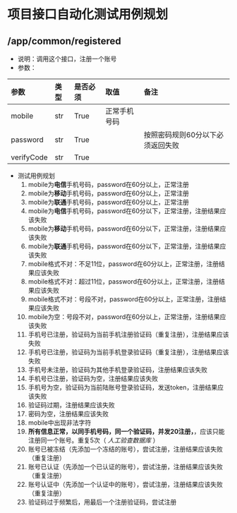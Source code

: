 # 项目接口自动化测试用例规划

## /app/common/registered

+ 说明：调用这个接口，注册一个账号
+ 参数：

|参数|类型|是否必须|取值|备注|
|:--|:--|:--|:--|:--|
|mobile|str|True|正常手机号码||
|password|str|True|| 按照密码规则60分以下必须返回失败 |
|verifyCode|str|True|| |

+ 测试用例规划
	1. mobile为**电信**手机号码，password在60分以上，正常注册
	2. mobile为**移动**手机号码，password在60分以上，正常注册
	3. mobile为**联通**手机号码，password在60分以上，正常注册
	4. mobile为**电信**手机号码，password在60分以下，正常注册，注册结果应该失败
	5. mobile为**移动**手机号码，password在60分以下，正常注册，注册结果应该失败
	6. mobile为**联通**手机号码，password在60分以下，正常注册，注册结果应该失败
	7. mobile格式不对：不足11位，password在60分以上，正常注册，注册结果应该失败
	8. mobile格式不对：超过11位，password在60分以上，正常注册，注册结果应该失败
	9. mobile格式不对：号段不对，password在60分以上，正常注册，注册结果应该失败
	10. mobile为空：号段不对，password在60分以上，正常注册，注册结果应该失败
	11. 手机号已注册，验证码为当前手机注册验证码（重复注册），注册结果应该失败
	12. 手机号已注册，验证码为当前手机登录验证码（重复注册），注册结果应该失败
	13. 手机号未注册，验证码为其他手机登录验证码，注册结果应该失败
	14. 手机号已注册，验证码为空，注册结果应该失败
	15. 手机号为空，验证码为当前陆账号登录验证码，发送token，注册结果应该失败
	16. 验证码过期，注册结果应该失败
	17. 密码为空，注册结果应该失败
	18. mobile中出现非法字符
	19. **所有信息正常，以同手机号码，同一个验证码，并发20注册，**，应该只能注册同一个账号。重复5次（ *人工验查数据库* ）
	20. 账号已被冻结（先添加一个冻结的账号），尝试注册，注册结果应该失败（重复注册）
	21. 账号已认证（先添加一个已认证的账号），尝试注册，注册结果应该失败（重复注册）
	22. 账号认证中（先添加一个认证中的账号），尝试注册，注册结果应该失败（重复注册）
	23. 验证码过于频繁后，用最后一个注册验证码，尝试注册
